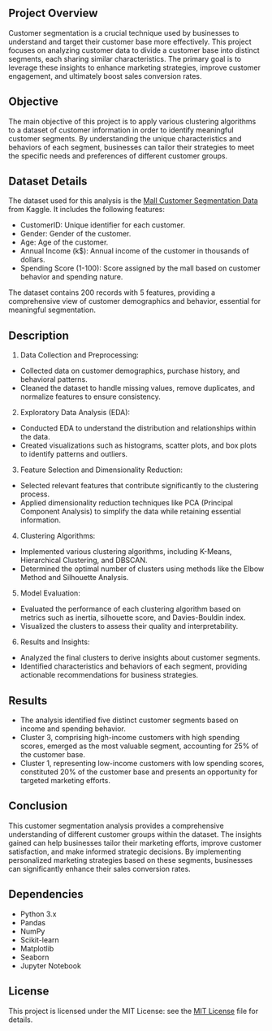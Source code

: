 ## Project Overview
Customer segmentation is a crucial technique used by businesses to understand and target their customer base more effectively. This project focuses on analyzing customer data to divide a customer base into distinct segments, each sharing similar characteristics. The primary goal is to leverage these insights to enhance marketing strategies, improve customer engagement, and ultimately boost sales conversion rates.

## Objective
The main objective of this project is to apply various clustering algorithms to a dataset of customer information in order to identify meaningful customer segments. By understanding the unique characteristics and behaviors of each segment, businesses can tailor their strategies to meet the specific needs and preferences of different customer groups.

## Dataset Details
The dataset used for this analysis is the [Mall Customer Segmentation Data](https://www.kaggle.com/vjchoudhary7/customer-segmentation-tutorial-in-python)
 from Kaggle. It includes the following features:
* CustomerID: Unique identifier for each customer.
* Gender: Gender of the customer.
* Age: Age of the customer.
* Annual Income (k$): Annual income of the customer in thousands of dollars.
* Spending Score (1-100): Score assigned by the mall based on customer behavior and spending nature.

The dataset contains 200 records with 5 features, providing a comprehensive view of customer demographics and behavior, essential for meaningful segmentation.

## Description
1. Data Collection and Preprocessing:
* Collected data on customer demographics, purchase history, and behavioral patterns.
* Cleaned the dataset to handle missing values, remove duplicates, and normalize features to ensure consistency.

2. Exploratory Data Analysis (EDA):

* Conducted EDA to understand the distribution and relationships within the data.
* Created visualizations such as histograms, scatter plots, and box plots to identify patterns and outliers.

3. Feature Selection and Dimensionality Reduction:
* Selected relevant features that contribute significantly to the clustering process.
* Applied dimensionality reduction techniques like PCA (Principal Component Analysis) to simplify the data while retaining essential information.

4. Clustering Algorithms:
* Implemented various clustering algorithms, including K-Means, Hierarchical Clustering, and DBSCAN.
* Determined the optimal number of clusters using methods like the Elbow Method and Silhouette Analysis.

5. Model Evaluation:
* Evaluated the performance of each clustering algorithm based on metrics such as inertia, silhouette score, and Davies-Bouldin index.
* Visualized the clusters to assess their quality and interpretability.

6. Results and Insights:
* Analyzed the final clusters to derive insights about customer segments.
* Identified characteristics and behaviors of each segment, providing actionable recommendations for business strategies.

## Results
* The analysis identified five distinct customer segments based on income and spending behavior.
* Cluster 3, comprising high-income customers with high spending scores, emerged as the most valuable segment, accounting for 25% of the customer base.
* Cluster 1, representing low-income customers with low spending scores, constituted 20% of the customer base and presents an opportunity for targeted marketing efforts.

## Conclusion
This customer segmentation analysis provides a comprehensive understanding of different customer groups within the dataset. The insights gained can help businesses tailor their marketing efforts, improve customer satisfaction, and make informed strategic decisions. By implementing personalized marketing strategies based on these segments, businesses can significantly enhance their sales conversion rates.

## Dependencies
* Python 3.x
* Pandas
* NumPy
* Scikit-learn
* Matplotlib
* Seaborn
* Jupyter Notebook


## License
This project is licensed under the MIT License: see the [MIT License](https://github.com/paridhijain5/Portfolio/blob/main/LICENSE) file for details.
